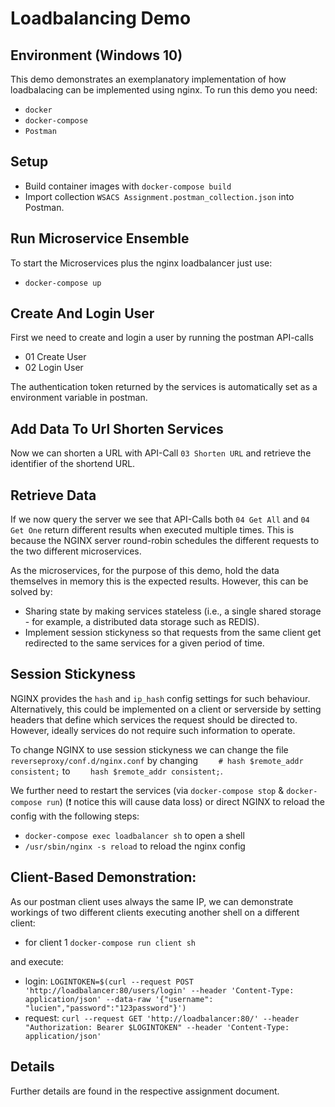 # Loadbalancing Demo
## Environment (Windows 10)

This demo demonstrates an exemplanatory implementation of how loadbalacing can be implemented using nginx.
To run this demo you need:

- `docker`
- `docker-compose`
- `Postman`

## Setup

- Build container images with `docker-compose build`
- Import collection `WSACS Assignment.postman_collection.json` into Postman.

## Run Microservice Ensemble

To start the Microservices plus the nginx loadbalancer just use:

- `docker-compose up`

## Create And Login User

First we need to create and login a user by running the postman API-calls 
- 01 Create User
- 02 Login User

The authentication token returned by the services is automatically set as a environment variable in postman.

## Add Data To Url Shorten Services

Now we can shorten a URL with API-Call `03 Shorten URL` and retrieve the identifier of the shortend URL.

## Retrieve Data

If we now query the server we see that API-Calls both `04 Get All` and `04 Get One` return different results when executed multiple times. This is because the NGINX server round-robin schedules the different requests to the two different microservices.

As the microservices, for the purpose of this demo, hold the data themselves in memory this is the expected results. However, this can be solved by:
- Sharing state by making services stateless (i.e., a single shared storage - for example, a distributed data storage such as REDIS).
- Implement session stickyness so that requests from the same client get redirected to the same services for a given period of time.

## Session Stickyness

NGINX provides the `hash` and `ip_hash` config settings for such behaviour. Alternatively, this could be implemented on a client or serverside by setting headers that define which services the request should be directed to. However, ideally services do not require such information to operate. 

To change NGINX to use session stickyness we can change the file `reverseproxy/conf.d/nginx.conf` by changing `    # hash $remote_addr consistent;` to `    hash $remote_addr consistent;`.

We further need to restart the services (via `docker-compose stop` & `docker-compose run`) (❗ notice this will cause data loss) or direct NGINX to reload the config with the following steps:
- `docker-compose exec loadbalancer sh` to open a shell
- `/usr/sbin/nginx -s reload` to reload the nginx config

## Client-Based Demonstration:

As our postman client uses always the same IP, we can demonstrate workings of two different clients executing another shell on a different client:

- for client 1 `docker-compose run client sh`

and execute:

- login: `LOGINTOKEN=$(curl --request POST 'http://loadbalancer:80/users/login' --header 'Content-Type: application/json' --data-raw '{"username": "lucien","password":"123password"}')`
- request: `curl --request GET 'http://loadbalancer:80/' --header "Authorization: Bearer $LOGINTOKEN" --header 'Content-Type: application/json'`

## Details

Further details are found in the respective assignment document.
